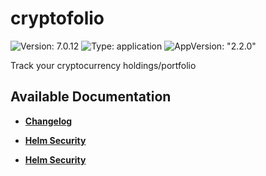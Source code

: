# cryptofolio

![Version: 7.0.12](https://img.shields.io/badge/Version-7.0.12-informational?style=flat-square) ![Type: application](https://img.shields.io/badge/Type-application-informational?style=flat-square) ![AppVersion: "2.2.0"](https://img.shields.io/badge/AppVersion-"2.2.0"-informational?style=flat-square)

Track your cryptocurrency holdings/portfolio

## Available Documentation

- [**Changelog**](CHANGELOG)

- [**Helm Security**](container-security)

- [**Helm Security**](helm-security)

